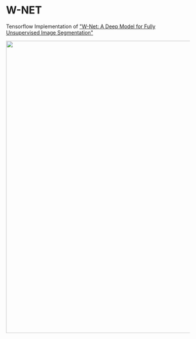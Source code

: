 # W-NET
Tensorflow Implementation of ["W-Net: A Deep Model for Fully Unsupervised Image Segmentation"](https://arxiv.org/pdf/1711.08506.pdf)

<img width = "800" heigth = "800" src = https://user-images.githubusercontent.com/37679460/118472962-6da32680-b744-11eb-9d2a-16e5de08d2f8.png>
